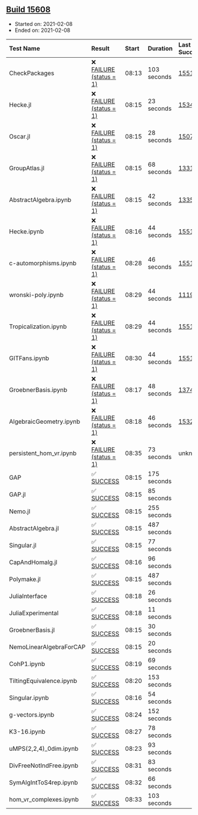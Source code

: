 ## [Build 15608](https://oscarci.mathematik.uni-kl.de/job/oscar/15608/)

* Started on: 2021-02-08
* Ended on: 2021-02-08

| Test Name    | Result | Start | Duration | Last Success | First Failure |
|:-------------|:-------|:------|:---------|:-------------|:--------------|
| CheckPackages | ❌ [FAILURE (status = 1)](https://oscarci.mathematik.uni-kl.de/job/oscar/15608/artifact/logs/build-15608/CheckPackages.log) | 08:13 | 103 seconds | [15514](https://oscarci.mathematik.uni-kl.de/job/oscar/15514/) | [15515](https://oscarci.mathematik.uni-kl.de/job/oscar/15515/) |
| Hecke.jl | ❌ [FAILURE (status = 1)](https://oscarci.mathematik.uni-kl.de/job/oscar/15608/artifact/logs/build-15608/Hecke.jl.log) | 08:15 | 23 seconds | [15344](https://oscarci.mathematik.uni-kl.de/job/oscar/15344/) | [15348](https://oscarci.mathematik.uni-kl.de/job/oscar/15348/) |
| Oscar.jl | ❌ [FAILURE (status = 1)](https://oscarci.mathematik.uni-kl.de/job/oscar/15608/artifact/logs/build-15608/Oscar.jl.log) | 08:15 | 28 seconds | [15079](https://oscarci.mathematik.uni-kl.de/job/oscar/15079/) | [15080](https://oscarci.mathematik.uni-kl.de/job/oscar/15080/) |
| GroupAtlas.jl | ❌ [FAILURE (status = 1)](https://oscarci.mathematik.uni-kl.de/job/oscar/15608/artifact/logs/build-15608/GroupAtlas.jl.log) | 08:15 | 68 seconds | [13311](https://oscarci.mathematik.uni-kl.de/job/oscar/13311/) | [13312](https://oscarci.mathematik.uni-kl.de/job/oscar/13312/) |
| AbstractAlgebra.ipynb | ❌ [FAILURE (status = 1)](https://oscarci.mathematik.uni-kl.de/job/oscar/15608/artifact/logs/build-15608/AbstractAlgebra.ipynb.log) | 08:15 | 42 seconds | [13355](https://oscarci.mathematik.uni-kl.de/job/oscar/13355/) | [13356](https://oscarci.mathematik.uni-kl.de/job/oscar/13356/) |
| Hecke.ipynb | ❌ [FAILURE (status = 1)](https://oscarci.mathematik.uni-kl.de/job/oscar/15608/artifact/logs/build-15608/Hecke.ipynb.log) | 08:16 | 44 seconds | [15514](https://oscarci.mathematik.uni-kl.de/job/oscar/15514/) | [15515](https://oscarci.mathematik.uni-kl.de/job/oscar/15515/) |
| c-automorphisms.ipynb | ❌ [FAILURE (status = 1)](https://oscarci.mathematik.uni-kl.de/job/oscar/15608/artifact/logs/build-15608/c-automorphisms.ipynb.log) | 08:28 | 46 seconds | [15514](https://oscarci.mathematik.uni-kl.de/job/oscar/15514/) | [15515](https://oscarci.mathematik.uni-kl.de/job/oscar/15515/) |
| wronski-poly.ipynb | ❌ [FAILURE (status = 1)](https://oscarci.mathematik.uni-kl.de/job/oscar/15608/artifact/logs/build-15608/wronski-poly.ipynb.log) | 08:29 | 44 seconds | [11192](https://oscarci.mathematik.uni-kl.de/job/oscar/11192/) | [11193](https://oscarci.mathematik.uni-kl.de/job/oscar/11193/) |
| Tropicalization.ipynb | ❌ [FAILURE (status = 1)](https://oscarci.mathematik.uni-kl.de/job/oscar/15608/artifact/logs/build-15608/Tropicalization.ipynb.log) | 08:29 | 44 seconds | [15514](https://oscarci.mathematik.uni-kl.de/job/oscar/15514/) | [15515](https://oscarci.mathematik.uni-kl.de/job/oscar/15515/) |
| GITFans.ipynb | ❌ [FAILURE (status = 1)](https://oscarci.mathematik.uni-kl.de/job/oscar/15608/artifact/logs/build-15608/GITFans.ipynb.log) | 08:30 | 44 seconds | [15514](https://oscarci.mathematik.uni-kl.de/job/oscar/15514/) | [15515](https://oscarci.mathematik.uni-kl.de/job/oscar/15515/) |
| GroebnerBasis.ipynb | ❌ [FAILURE (status = 1)](https://oscarci.mathematik.uni-kl.de/job/oscar/15608/artifact/logs/build-15608/GroebnerBasis.ipynb.log) | 08:17 | 48 seconds | [13748](https://oscarci.mathematik.uni-kl.de/job/oscar/13748/) | [13749](https://oscarci.mathematik.uni-kl.de/job/oscar/13749/) |
| AlgebraicGeometry.ipynb | ❌ [FAILURE (status = 1)](https://oscarci.mathematik.uni-kl.de/job/oscar/15608/artifact/logs/build-15608/AlgebraicGeometry.ipynb.log) | 08:18 | 46 seconds | [15322](https://oscarci.mathematik.uni-kl.de/job/oscar/15322/) | [15323](https://oscarci.mathematik.uni-kl.de/job/oscar/15323/) |
| persistent_hom_vr.ipynb | ❌ [FAILURE (status = 1)](https://oscarci.mathematik.uni-kl.de/job/oscar/15608/artifact/logs/build-15608/persistent_hom_vr.ipynb.log) | 08:35 | 73 seconds | unknown | unknown |
| GAP | ✅ [SUCCESS](https://oscarci.mathematik.uni-kl.de/job/oscar/15608/artifact/logs/build-15608/GAP.log) | 08:15 | 175 seconds |  |  |
| GAP.jl | ✅ [SUCCESS](https://oscarci.mathematik.uni-kl.de/job/oscar/15608/artifact/logs/build-15608/GAP.jl.log) | 08:15 | 85 seconds |  |  |
| Nemo.jl | ✅ [SUCCESS](https://oscarci.mathematik.uni-kl.de/job/oscar/15608/artifact/logs/build-15608/Nemo.jl.log) | 08:15 | 255 seconds |  |  |
| AbstractAlgebra.jl | ✅ [SUCCESS](https://oscarci.mathematik.uni-kl.de/job/oscar/15608/artifact/logs/build-15608/AbstractAlgebra.jl.log) | 08:15 | 487 seconds |  |  |
| Singular.jl | ✅ [SUCCESS](https://oscarci.mathematik.uni-kl.de/job/oscar/15608/artifact/logs/build-15608/Singular.jl.log) | 08:15 | 77 seconds |  |  |
| CapAndHomalg.jl | ✅ [SUCCESS](https://oscarci.mathematik.uni-kl.de/job/oscar/15608/artifact/logs/build-15608/CapAndHomalg.jl.log) | 08:16 | 96 seconds |  |  |
| Polymake.jl | ✅ [SUCCESS](https://oscarci.mathematik.uni-kl.de/job/oscar/15608/artifact/logs/build-15608/Polymake.jl.log) | 08:15 | 487 seconds |  |  |
| JuliaInterface | ✅ [SUCCESS](https://oscarci.mathematik.uni-kl.de/job/oscar/15608/artifact/logs/build-15608/JuliaInterface.log) | 08:18 | 26 seconds |  |  |
| JuliaExperimental | ✅ [SUCCESS](https://oscarci.mathematik.uni-kl.de/job/oscar/15608/artifact/logs/build-15608/JuliaExperimental.log) | 08:18 | 11 seconds |  |  |
| GroebnerBasis.jl | ✅ [SUCCESS](https://oscarci.mathematik.uni-kl.de/job/oscar/15608/artifact/logs/build-15608/GroebnerBasis.jl.log) | 08:15 | 30 seconds |  |  |
| NemoLinearAlgebraForCAP | ✅ [SUCCESS](https://oscarci.mathematik.uni-kl.de/job/oscar/15608/artifact/logs/build-15608/NemoLinearAlgebraForCAP.log) | 08:15 | 20 seconds |  |  |
| CohP1.ipynb | ✅ [SUCCESS](https://oscarci.mathematik.uni-kl.de/job/oscar/15608/artifact/logs/build-15608/CohP1.ipynb.log) | 08:19 | 69 seconds |  |  |
| TiltingEquivalence.ipynb | ✅ [SUCCESS](https://oscarci.mathematik.uni-kl.de/job/oscar/15608/artifact/logs/build-15608/TiltingEquivalence.ipynb.log) | 08:20 | 153 seconds |  |  |
| Singular.ipynb | ✅ [SUCCESS](https://oscarci.mathematik.uni-kl.de/job/oscar/15608/artifact/logs/build-15608/Singular.ipynb.log) | 08:16 | 54 seconds |  |  |
| g-vectors.ipynb | ✅ [SUCCESS](https://oscarci.mathematik.uni-kl.de/job/oscar/15608/artifact/logs/build-15608/g-vectors.ipynb.log) | 08:24 | 152 seconds |  |  |
| K3-16.ipynb | ✅ [SUCCESS](https://oscarci.mathematik.uni-kl.de/job/oscar/15608/artifact/logs/build-15608/K3-16.ipynb.log) | 08:27 | 78 seconds |  |  |
| uMPS(2,2,4)_0dim.ipynb | ✅ [SUCCESS](https://oscarci.mathematik.uni-kl.de/job/oscar/15608/artifact/logs/build-15608/uMPS-2-2-4-_0dim.ipynb.log) | 08:23 | 93 seconds |  |  |
| DivFreeNotIndFree.ipynb | ✅ [SUCCESS](https://oscarci.mathematik.uni-kl.de/job/oscar/15608/artifact/logs/build-15608/DivFreeNotIndFree.ipynb.log) | 08:31 | 83 seconds |  |  |
| SymAlgIntToS4rep.ipynb | ✅ [SUCCESS](https://oscarci.mathematik.uni-kl.de/job/oscar/15608/artifact/logs/build-15608/SymAlgIntToS4rep.ipynb.log) | 08:32 | 66 seconds |  |  |
| hom_vr_complexes.ipynb | ✅ [SUCCESS](https://oscarci.mathematik.uni-kl.de/job/oscar/15608/artifact/logs/build-15608/hom_vr_complexes.ipynb.log) | 08:33 | 103 seconds |  |  |
